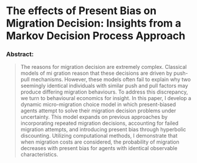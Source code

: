 # The effects of Present Bias on Migration Decision: Insights from a Markov Decision Process Approach

### Abstract:

> The reasons for migration decision are extremely complex. Classical models of mi
gration reason that these decisions are driven by push-pull mechanisms. However,
these models often fail to explain why two seemingly identical individuals with similar 
push and pull factors may produce differing migration behaviours. To address
this discrepancy, we turn to behavioural economics for insight. In this paper, I
develop a dynamic micro-migration choice model in which present-biased agents
attempt to solve their migration decision problems under uncertainty. This model
expands on previous approaches by incorporating repeated migration decisions, accounting 
for failed migration attempts, and introducing present bias through hyperbolic 
discounting. Utilizing computational methods, I demonstrate that when
migration costs are considered, the probability of migration decreases with present
bias for agents with identical observable characteristics.
